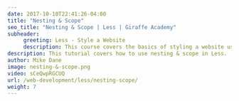 ```yaml
---
date: 2017-10-10T22:41:26-04:00
title: "Nesting & Scope"
seo_title: "Nesting & Scope | Less | Giraffe Academy"
subheader:
     greeting: Less - Style a Website
     description: This course covers the basics of styling a website using Less. Work your way through the videos and we'll teach you everything you need to know to style a basic website!
description: This tutorial covers how to use nesting & scope in Less.
author: Mike Dane
image: nesting-&-scope.png
video: sCeQwpRGCUQ
url: /web-development/less/nesting-scope/
weight: 7
---
```

